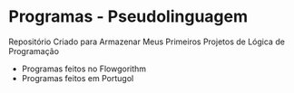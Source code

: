 # Programas - Pseudolinguagem
Repositório Criado para Armazenar Meus Primeiros Projetos de Lógica de Programação
 - Programas feitos no Flowgorithm
 - Programas feitos em Portugol
